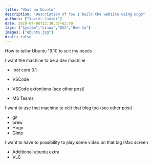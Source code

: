 ```yaml
---
title: "What on Ubuntu"
description: "Description of how I build the website using Hugo"
authors: ["Xavier Camier"]
date: 2020-04-08T13:30:37+02:00
tags: ["System","Linux","OSX","How to"]
images: ["ubuntu.jpg"]
draft: false
---
```


How to tailor Ubuntu 19.10 to suit my needs


I want the machine to be a dev machine
- .net core 3.1
- VSCode
- VSCode extentions (see other post)

- MS Teams

I want to use that machine to edit that blog too (see other post)
- git
- brew
- Hugo
- Gimp

I want to have to possibility to play some video on that big iMac screen
- Additional ubuntu extra
- VLC



